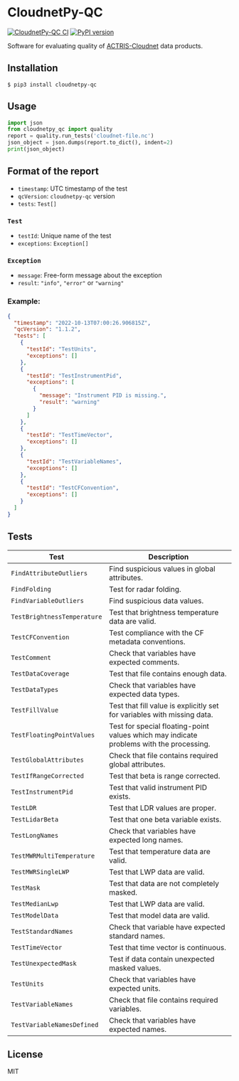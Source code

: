 # CloudnetPy-QC

[![CloudnetPy-QC CI](https://github.com/actris-cloudnet/cloudnetpy-qc/actions/workflows/test.yml/badge.svg)](https://github.com/actris-cloudnet/cloudnetpy-qc/actions/workflows/test.yml)
[![PyPI version](https://badge.fury.io/py/cloudnetpy-qc.svg)](https://badge.fury.io/py/cloudnetpy-qc)

Software for evaluating quality of [ACTRIS-Cloudnet](https://cloudnet.fmi.fi) data products.

## Installation

```shell
$ pip3 install cloudnetpy-qc
```

## Usage

```python
import json
from cloudnetpy_qc import quality
report = quality.run_tests('cloudnet-file.nc')
json_object = json.dumps(report.to_dict(), indent=2)
print(json_object)
```

## Format of the report

- `timestamp`: UTC timestamp of the test
- `qcVersion`: `cloudnetpy-qc` version
- `tests`: `Test[]`

### `Test`

- `testId`: Unique name of the test
- `exceptions`: `Exception[]`

### `Exception`

- `message`: Free-form message about the exception
- `result`: `"info"`, `"error"` or `"warning"`

### Example:

```json
{
  "timestamp": "2022-10-13T07:00:26.906815Z",
  "qcVersion": "1.1.2",
  "tests": [
    {
      "testId": "TestUnits",
      "exceptions": []
    },
    {
      "testId": "TestInstrumentPid",
      "exceptions": [
        {
          "message": "Instrument PID is missing.",
          "result": "warning"
        }
      ]
    },
    {
      "testId": "TestTimeVector",
      "exceptions": []
    },
    {
      "testId": "TestVariableNames",
      "exceptions": []
    },
    {
      "testId": "TestCFConvention",
      "exceptions": []
    }
  ]
}
```

## Tests

| Test                        | Description                                                                             |
| --------------------------- | --------------------------------------------------------------------------------------- |
| `FindAttributeOutliers`     | Find suspicious values in global attributes.                                            |
| `FindFolding`               | Test for radar folding.                                                                 |
| `FindVariableOutliers`      | Find suspicious data values.                                                            |
| `TestBrightnessTemperature` | Test that brightness temperature data are valid.                                        |
| `TestCFConvention`          | Test compliance with the CF metadata conventions.                                       |
| `TestComment`               | Check that variables have expected comments.                                            |
| `TestDataCoverage`          | Test that file contains enough data.                                                    |
| `TestDataTypes`             | Check that variables have expected data types.                                          |
| `TestFillValue`             | Test that fill value is explicitly set for variables with missing data.                 |
| `TestFloatingPointValues`   | Test for special floating-point values which may indicate problems with the processing. |
| `TestGlobalAttributes`      | Check that file contains required global attributes.                                    |
| `TestIfRangeCorrected`      | Test that beta is range corrected.                                                      |
| `TestInstrumentPid`         | Test that valid instrument PID exists.                                                  |
| `TestLDR`                   | Test that LDR values are proper.                                                        |
| `TestLidarBeta`             | Test that one beta variable exists.                                                     |
| `TestLongNames`             | Check that variables have expected long names.                                          |
| `TestMWRMultiTemperature`   | Test that temperature data are valid.                                                   |
| `TestMWRSingleLWP`          | Test that LWP data are valid.                                                           |
| `TestMask`                  | Test that data are not completely masked.                                               |
| `TestMedianLwp`             | Test that LWP data are valid.                                                           |
| `TestModelData`             | Test that model data are valid.                                                         |
| `TestStandardNames`         | Check that variable have expected standard names.                                       |
| `TestTimeVector`            | Test that time vector is continuous.                                                    |
| `TestUnexpectedMask`        | Test if data contain unexpected masked values.                                          |
| `TestUnits`                 | Check that variables have expected units.                                               |
| `TestVariableNames`         | Check that file contains required variables.                                            |
| `TestVariableNamesDefined`  | Check that variables have expected names.                                               |

## License

MIT
